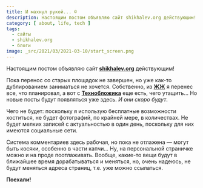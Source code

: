 ```yaml
---
title: И махнул рукой... ©
description: Настоящим постом объявляю сайт shikhalev.org действующим!
category: [ about, life, tech ]
tags:
  - сайты
  - shikhalev.org
  - блоги
image: _src/2021/03/2021-03-10/start_screen.png
---
```

Настоящим постом объявляю сайт **[shikhalev.org][this]** действующим!

Пока перенос со старых площадок не завершен, но уже как-то дублированием заниматься не хочется.
Собственно, из **[ЖЖ][lj]** я перенес все, что планировал, а вот с **[Технобложика][bs]** еще есть,
чего утащить... Но новые посты будут появляться уже здесь. *И они скоро будут*.

Чего не будет: поскольку я использую бесплатные возможности хоститься, не будет фотографий,
по крайней мере, в количествах. Не будет мелких записей с актуальностью в один день, поскольку
для них имеются социальные сети.

Система комментариев здесь рабочая, но пока не отлажена — могут быть косяки, особенно в части капчи...
Ну, на персональной страничке можно и на проде поотлаживать. Вообще, какие-то вещи будут в ближайшее
время дорабатываться и меняться, но, очень надеюсь, не будут меняться адреса страниц, т.е. уже можно
ссылаться.

**Поехали!**


[this]: https://shikhalev.org "Блог. Склад текстов. И прочее городу и миру…"
[lj]: https://iwsrus.livejournal.com/ "Иван Шихалев — ЖЖ"
[bs]: https://bs.shikhalev.org/ "Иван Шихалев"
